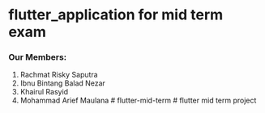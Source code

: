 # flutter_application for mid term exam
### Our Members:
1. Rachmat Risky Saputra
2. Ibnu Bintang Balad Nezar
3. Khairul Rasyid
4. Mohammad Arief Maulana
#   f l u t t e r - m i d - t e r m  
 # flutter mid term project
